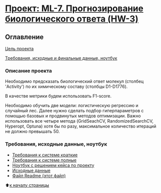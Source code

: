 # [Проект: ML-7. Прогнозирование биологического ответа (HW-3)](https://github.com/Alexx-Yu/python_classes/tree/main/Project%2001)

## Оглавление

[Цель проекта](#Описание-проекта)

[Требования, исходные и финальные данные, ноутбук](#Требования,-исходные-и-финальные-данные,-ноутбук)


### Описание проекта
Необходимо предсказать биологический ответ молекул (столбец 'Activity') по их химическому составу (столбцы D1-D1776).

В качестве метрики будем использовать F1-score.

Необходимо обучить две модели: логистическую регрессию и случайный лес. Далее нужно сделать подбор гиперпараметров с помощью базовых и продвинутых методов оптимизации. Важно использовать все четыре метода (GridSeachCV, RandomizedSearchCV, Hyperopt, Optuna) хотя бы по разу, максимальное количество итераций не должно превышать 50.

### Требования, исходные данные, ноутбук
- [Требования к системе краткие](https://github.com/Alexx-Yu/python_classes/blob/main/Module%2036%20-%20ML-7/requirements.txt)
- [Требования к системе полные](https://github.com/Alexx-Yu/python_classes/blob/main/Module%2036%20-%20ML-7/environment.yaml)
- [Ноутбук с решением кейса по проекту](https://github.com/Alexx-Yu/python_classes/blob/main/Module%2036%20-%20ML-7/Practice%20ML-7.ipynb)
- [Исходные данные](https://github.com/Alexx-Yu/python_classes/blob/main/Module%2036%20-%20ML-7/Data/_train_sem09.csv)
- [Файл Readme (этот файл)](https://github.com/Alexx-Yu/python_classes/blob/main/Module%2036%20-%20ML-7/readme.md)

:arrow_up:[к началу страницы](#Оглавление)

